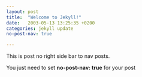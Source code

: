 ```yaml
---
layout: post
title:  "Welcome to Jekyll!"
date:   2003-05-13 13:25:35 +0200
categories: jekyll update
no-post-nav: true

---
```


This is post no right side bar to nav posts.

You just need to set **no-post-nav: true** for your post